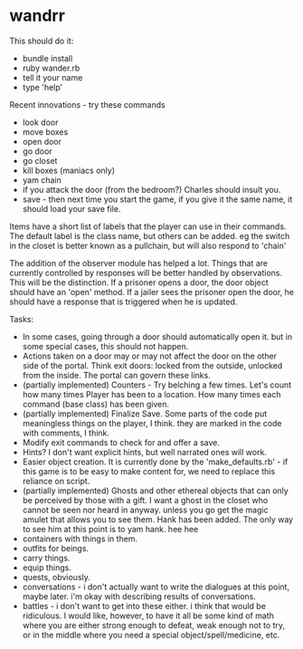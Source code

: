 # wandrr
This should do it:
* bundle install
* ruby wander.rb
* tell it your name
* type 'help'

Recent innovations - try these commands
* look door
* move boxes
* open door
* go door
* go closet
* kill boxes (maniacs only)
* yam chain
* if you attack the door (from the bedroom?) Charles should insult you.
* save - then next time you start the game, if you give it the same name, it should load your save file.

Items have a short list of labels that the player can use in their commands. The default label is the class name, but others can be added. eg the switch in the closet is better known as a pullchain, but will also respond to 'chain'

The addition of the observer module has helped a lot. Things that are currently controlled by responses will be better handled by observations. This will be the distinction. If a prisoner opens a door, the door object should have an 'open' method. If a jailer sees the prisoner open the door, he should have a response that is triggered when he is updated.

Tasks:
* In some cases, going through a door should automatically open it. but in some special cases, this should not happen.
* Actions taken on a door may or may not affect the door on the other side of the portal. Think exit doors: locked from the outside, unlocked from the inside. The portal can govern these links.
* (partially implemented) Counters - Try belching a few times. Let's count how many times Player has been to a location. How many times each command (base class) has been given.
* (partially implemented) Finalize Save. Some parts of the code put meaningless things on the player, I think. they are marked in the code with comments, I think.
* Modify exit commands to check for and offer a save.
* Hints? I don't want explicit hints, but well narrated ones will work.
* Easier object creation. It is currently done by the 'make_defaults.rb' - if this game is to be easy to make content for, we need to replace this reliance on script. 
* (partially implemented) Ghosts and other ethereal objects that can only be perceived by those with a gift. I want a ghost in the closet who cannot be seen nor heard in anyway. unless you go get the magic amulet that allows you to see them. Hank has been added. The only way to see him at this point is to yam hank. hee hee
* containers with things in them.
* outfits for beings.
* carry things.
* equip things.
* quests, obviously.
* conversations - i don't actually want to write the dialogues at this point, maybe later. i'm okay with describing results of conversations. 
* battles - i don't want to get into these either. i think that would be ridiculous. I would like, however, to have it all be some kind of math where you are either strong enough to defeat, weak enough not to try, or in the middle where you need a special object/spell/medicine, etc.

